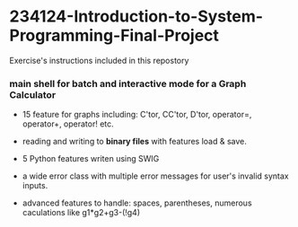 # 234124-Introduction-to-System-Programming-Final-Project

Exercise's instructions included in this repostory

### main shell for batch and interactive mode for a Graph Calculator

- 15 feature for graphs including: C'tor, CC'tor, D'tor, operator=, operator+, operator! etc.

- reading and writing to **binary files** with features load & save.

- 5 Python features writen using SWIG 

- a wide error class with multiple error messages for user's invalid syntax inputs.

- advanced features to handle: spaces, parentheses, numerous caculations like g1*g2+g3-(!g4)
